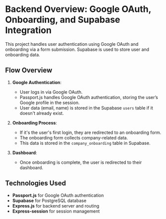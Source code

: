 # Backend Overview: Google OAuth, Onboarding, and Supabase Integration

This project handles user authentication using Google OAuth and onboarding via a form submission. Supabase is used to store user and onboarding data.

## Flow Overview

1. **Google Authentication**: 
   - User logs in via Google OAuth. 
   - Passport.js handles Google OAuth authentication, storing the user’s Google profile in the session.
   - User data (email, name) is stored in the Supabase `users` table if it doesn't already exist.

2. **Onboarding Process**: 
   - If it's the user's first login, they are redirected to an onboarding form.
   - The onboarding form collects company-related data.
   - This data is stored in the `company_onboarding` table in Supabase.

3. **Dashboard**: 
   - Once onboarding is complete, the user is redirected to their dashboard.

## Technologies Used

- **Passport.js** for Google OAuth authentication
- **Supabase** for PostgreSQL database
- **Express.js** for backend server and routing
- **Express-session** for session management

